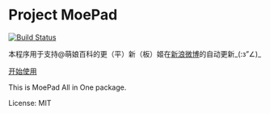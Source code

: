 Project MoePad
====
[![Build Status](https://travis-ci.org/deloeating/MoeDj.png?branch=master)](https://travis-ci.org/deloeating/MoeDj)

本程序用于支持@萌娘百科的更（平）新（板）姬在[新浪微博][1]的自动更新\_(:з”∠)\_

[开始使用][2]

This is MoePad All in One package.

License: MIT

[1]: http://weibo.com/moegirlwiki
[2]: https://github.com/deloeating/MoeDj/blob/master/docs/Install.md

